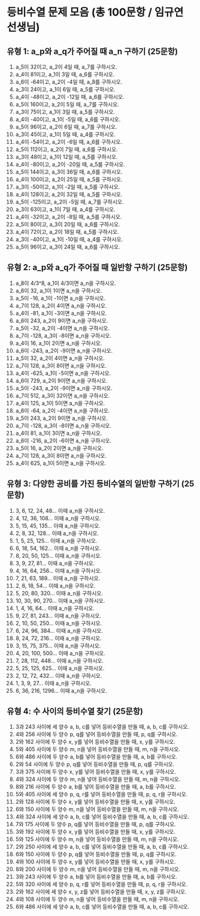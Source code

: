 # 등비수열 문제 모음 (총 100문항 / 임규연 선생님)

## 유형 1: a_p와 a_q가 주어질 때 a_n 구하기 (25문항)

1. a_5이 32이고, a_2이 4일 때, a_7를 구하시오.
2. a_4이 81이고, a_1이 3일 때, a_6를 구하시오.
3. a_6이 -64이고, a_2이 -4일 때, a_8를 구하시오.
4. a_3이 24이고, a_1이 6일 때, a_5를 구하시오.
5. a_4이 -48이고, a_2이 -12일 때, a_6를 구하시오.
6. a_5이 160이고, a_2이 5일 때, a_7를 구하시오.
7. a_3이 75이고, a_1이 3일 때, a_5를 구하시오.
8. a_4이 -40이고, a_1이 -5일 때, a_6를 구하시오.
9. a_5이 96이고, a_2이 6일 때, a_7를 구하시오.
10. a_3이 45이고, a_1이 5일 때, a_4를 구하시오.
11. a_4이 -54이고, a_2이 -6일 때, a_6를 구하시오.
12. a_5이 112이고, a_2이 7일 때, a_6를 구하시오.
13. a_3이 48이고, a_1이 12일 때, a_5를 구하시오.
14. a_4이 -80이고, a_2이 -20일 때, a_5를 구하시오.
15. a_5이 144이고, a_3이 36일 때, a_6를 구하시오.
16. a_4이 100이고, a_2이 25일 때, a_5를 구하시오.
17. a_3이 -50이고, a_1이 -2일 때, a_5를 구하시오.
18. a_4이 128이고, a_2이 32일 때, a_5를 구하시오.
19. a_5이 -125이고, a_2이 -5일 때, a_7를 구하시오.
20. a_3이 63이고, a_1이 7일 때, a_4를 구하시오.
21. a_4이 -32이고, a_2이 -8일 때, a_5를 구하시오.
22. a_5이 80이고, a_3이 20일 때, a_6를 구하시오.
23. a_4이 72이고, a_2이 18일 때, a_5를 구하시오.
24. a_3이 -40이고, a_1이 -10일 때, a_4를 구하시오.
25. a_5이 96이고, a_3이 24일 때, a_6를 구하시오.

## 유형 2: a_p와 a_q가 주어질 때 일반항 구하기 (25문항)
1. a_8이 4/3^8, a_1이 4/3이면 a_n을 구하시오.
2. a_6이 32, a_1이 1이면 a_n을 구하시오.
3. a_5이 -16, a_1이 -1이면 a_n을 구하시오.
4. a_7이 128, a_2이 4이면 a_n을 구하시오.
5. a_4이 -81, a_1이 -3이면 a_n을 구하시오.
6. a_6이 243, a_2이 9이면 a_n을 구하시오.
7. a_5이 -32, a_2이 -4이면 a_n을 구하시오.
8. a_7이 -128, a_3이 -8이면 a_n을 구하시오.
9. a_4이 16, a_1이 2이면 a_n을 구하시오.
10. a_6이 -243, a_2이 -9이면 a_n을 구하시오.
11. a_5이 32, a_2이 4이면 a_n을 구하시오.
12. a_7이 128, a_3이 8이면 a_n을 구하시오.
13. a_4이 -625, a_1이 -5이면 a_n을 구하시오.
14. a_6이 729, a_2이 9이면 a_n을 구하시오.
15. a_5이 -243, a_2이 -9이면 a_n을 구하시오.
16. a_7이 512, a_3이 32이면 a_n을 구하시오.
17. a_4이 125, a_1이 5이면 a_n을 구하시오.
18. a_6이 -64, a_2이 -4이면 a_n을 구하시오.
19. a_5이 243, a_2이 9이면 a_n을 구하시오.
20. a_7이 -128, a_3이 -8이면 a_n을 구하시오.
21. a_4이 81, a_1이 3이면 a_n을 구하시오.
22. a_6이 -216, a_2이 -6이면 a_n을 구하시오.
23. a_5이 16, a_2이 2이면 a_n을 구하시오.
24. a_7이 128, a_3이 8이면 a_n을 구하시오.
25. a_4이 625, a_1이 5이면 a_n을 구하시오.

## 유형 3: 다양한 공비를 가진 등비수열의 일반항 구하기 (25문항)

1. 3, 6, 12, 24, 48... 이때 a_n을 구하시오.
2. 4, 12, 36, 108... 이때 a_n을 구하시오.
3. 5, 15, 45, 135... 이때 a_n을 구하시오.
4. 2, 8, 32, 128... 이때 a_n을 구하시오.
5. 1, 5, 25, 125... 이때 a_n을 구하시오.
6. 6, 18, 54, 162... 이때 a_n을 구하시오.
7. 8, 20, 50, 125... 이때 a_n을 구하시오.
8. 3, 9, 27, 81... 이때 a_n을 구하시오.
9. 4, 16, 64, 256... 이때 a_n을 구하시오.
10. 7, 21, 63, 189... 이때 a_n을 구하시오.
11. 2, 6, 18, 54... 이때 a_n을 구하시오.
12. 5, 20, 80, 320... 이때 a_n을 구하시오.
13. 10, 30, 90, 270... 이때 a_n을 구하시오.
14. 1, 4, 16, 64... 이때 a_n을 구하시오.
15. 9, 27, 81, 243... 이때 a_n을 구하시오.
16. 2, 10, 50, 250... 이때 a_n을 구하시오.
17. 6, 24, 96, 384... 이때 a_n을 구하시오.
18. 8, 24, 72, 216... 이때 a_n을 구하시오.
19. 3, 15, 75, 375... 이때 a_n을 구하시오.
20. 4, 20, 100, 500... 이때 a_n을 구하시오.
21. 7, 28, 112, 448... 이때 a_n을 구하시오.
22. 5, 25, 125, 625... 이때 a_n을 구하시오.
23. 2, 12, 72, 432... 이때 a_n을 구하시오.
24. 1, 3, 9, 27... 이때 a_n을 구하시오.
25. 6, 36, 216, 1296... 이때 a_n을 구하시오.

## 유형 4: 수 사이의 등비수열 찾기 (25문항)

1. 3과 243 사이에 세 양수 a, b, c를 넣어 등비수열을 만들 때, a, b, c를 구하시오.
2. 4와 256 사이에 두 양수 p, q를 넣어 등비수열을 만들 때, p, q를 구하시오.
3. 2와 162 사이에 두 양수 x, y를 넣어 등비수열을 만들 때, x, y를 구하시오.
4. 5와 405 사이에 두 양수 m, n을 넣어 등비수열을 만들 때, m, n을 구하시오.
5. 6와 486 사이에 두 양수 a, b를 넣어 등비수열을 만들 때, a, b를 구하시오.
6. 2와 54 사이에 두 양수 p, q를 넣어 등비수열을 만들 때, p, q를 구하시오.
7. 3과 375 사이에 두 양수 x, y를 넣어 등비수열을 만들 때, x, y를 구하시오.
8. 4와 324 사이에 두 양수 m, n을 넣어 등비수열을 만들 때, m, n을 구하시오.
9. 8와 216 사이에 두 양수 a, b를 넣어 등비수열을 만들 때, a, b를 구하시오.
10. 5와 405 사이에 세 양수 p, q, r를 넣어 등비수열을 만들 때, p, q, r을 구하시오.
11. 2와 128 사이에 두 양수 x, y를 넣어 등비수열을 만들 때, x, y를 구하시오.
12. 6와 150 사이에 두 양수 m, n을 넣어 등비수열을 만들 때, m, n을 구하시오.
13. 4와 324 사이에 세 양수 a, b, c를 넣어 등비수열을 만들 때, a, b, c를 구하시오.
14. 7와 175 사이에 두 양수 p, q를 넣어 등비수열을 만들 때, p, q를 구하시오.
15. 3와 192 사이에 두 양수 x, y를 넣어 등비수열을 만들 때, x, y를 구하시오.
16. 5와 125 사이에 두 양수 m, n을 넣어 등비수열을 만들 때, m, n을 구하시오.
17. 2와 250 사이에 세 양수 a, b, c를 넣어 등비수열을 만들 때, a, b, c를 구하시오.
18. 6와 150 사이에 두 양수 p, q를 넣어 등비수열을 만들 때, p, q를 구하시오.
19. 4와 100 사이에 두 양수 x, y를 넣어 등비수열을 만들 때, x, y를 구하시오.
20. 8와 200 사이에 두 양수 m, n을 넣어 등비수열을 만들 때, m, n을 구하시오.
21. 3와 243 사이에 두 양수 a, b를 넣어 등비수열을 만들 때, a, b를 구하시오.
22. 5와 320 사이에 세 양수 p, q, r를 넣어 등비수열을 만들 때, p, q, r을 구하시오.
23. 2와 162 사이에 세 양수 x, y, z를 넣어 등비수열을 만들 때, x, y, z를 구하시오.
24. 4와 108 사이에 두 양수 m, n을 넣어 등비수열을 만들 때, m, n을 구하시오.
25. 6와 486 사이에 세 양수 a, b, c를 넣어 등비수열을 만들 때, a, b, c를 구하시오.
